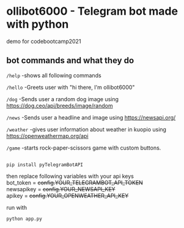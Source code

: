 # ollibot6000 - Telegram bot made with python
demo for codebootcamp2021


## bot commands and what they do

`/help`
-shows all following commands

`/hello`
-Greets user with "hi there, I'm ollibot6000"
    
`/dog`
-Sends user a random dog image using https://dog.ceo/api/breeds/image/random
    
`/news`
-Sends user a headline and image using https://newsapi.org/
    
`/weather`
-gives user information about weather in kuopio using https://openweathermap.org/api
    
`/game`
-starts rock-paper-scissors game with custom buttons.


## 
```
pip install pyTelegramBotAPI

```
then replace following variables with your api keys  
bot_token = ~~config.YOUR_TELEGRAMBOT_API_TOKEN~~  
newsapikey = ~~config.YOUR_NEWSAPI_KEY~~  
apikey = ~~config.YOUR_OPENWEATHER_API_KEY~~  


run with
```
python app.py
```
